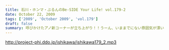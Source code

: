 ```yaml
---
title: 石川・ホンマ・ぶるんのBe-SIDE Your Life! vol.179-2
date: October 22, 2009
tags: ['2009', 'October 2009', 'vol.179']
draft: false
summary: 呼びかけたアノ新コーナーが立ち上がり！！うーん、いままでにない雰囲気が漂いますな。NAMAE
---
```


http://project-phi.ddo.jp/ishikawa/ishikawa179_2.mp3
